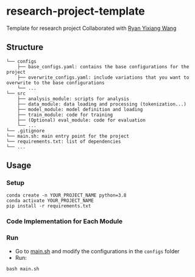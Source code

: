 # research-project-template
Template for research project
Collaborated with [Ryan Yixiang Wang](https://github.com/ryanyxw)

## Structure
```
└── configs
    ├── base_configs.yaml: contains the base configurations for the project
    ├── overwrite_configs.yaml: include variations that you want to overwrite to the base configurations
    └── ...
└── src
    ├── analysis_module: scripts for analysis
    ├── data_module: data loading and processing (tokenization...)
    ├── model_module: model definition and loading
    ├── train_module: code for training
    ├── (Optional) eval_module: code for evaluation
    └── ...
└── .gitignore
└── main.sh: main entry point for the project
└── requirements.txt: list of dependencies
└── ...
```

## Usage
### Setup
```
conda create -n YOUR_PROJECT_NAME python=3.8
conda activate YOUR_PROJECT_NAME
pip install -r requirements.txt
```
### Code Implementation for Each Module
### Run
- Go to [main.sh](main.sh) and modify the configurations in the `configs` folder
- Run:
```
bash main.sh
```
